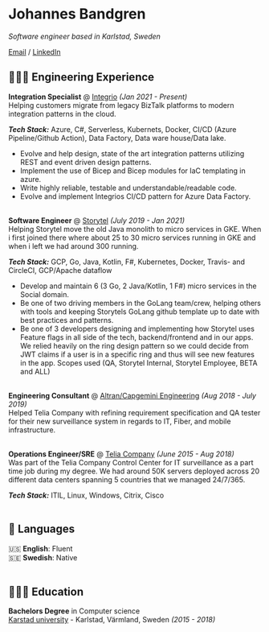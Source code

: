 # Johannes Bandgren

_Software engineer based in Karlstad, Sweden_ <br>

[Email](mailto:bandgren2@gmail.com) / [LinkedIn](https://www.linkedin.com/in/johannes-bandgren-76b6b4146/)

## 👨🏼‍💻 Engineering Experience

**Integration Specialist** @ [Integrio](https://integrio.info/) _(Jan 2021 - Present)_ <br>
Helping customers migrate from legacy BizTalk platforms to modern integration patterns in the cloud.

**_Tech Stack:_**
Azure, C#, Serverless, Kubernets, Docker, CI/CD (Azure Pipeline/Github Action), Data Factory, Data ware house/Data lake.

- Evolve and help design, state of the art integration patterns utilizing REST and event driven design patterns.
- Implement the use of Bicep and Bicep modules for IaC templating in azure.
- Write highly reliable, testable and understandable/readable code.
- Evolve and implement Integrios CI/CD pattern for Azure Data Factory.
<br><br>

**Software Engineer** @ [Storytel](https://www.storytel.com) _(July 2019 - Jan 2021)_ <br>
Helping Storytel move the old Java monolith to micro services in GKE. When i first joined there where about 25 to 30 micro services running in GKE and when i left we had around 300 running.

**_Tech Stack:_** GCP, Go, Java, Kotlin, F#, Kubernetes, Docker, Travis- and CircleCI, GCP/Apache dataflow

- Develop and maintain 6 (3 Go, 2 Java/Kotlin, 1 F#) micro services in the Social domain.
- Be one of two driving members in the GoLang team/crew, helping others with tools and keeping Storytels GoLang github template up to date with best practices and patterns.
- Be one of 3 developers designing and implementing how Storytel uses Feature flags in all side of the tech, backend/frontend and in our apps. We relied heavily on the ring design pattern so we could decide from JWT claims if a user is in a specific ring and thus will see new features in the app. Scopes used (QA, Storytel Internal, Storytel Employee, BETA and ALL)
<br><br>

**Engineering Consultant** @ [Altran/Capgemini Engineering](https://capgemini-engineering.com/us/en/) _(Aug 2018 - July 2019)_ <br>
Helped Telia Company with refining requirement specification and QA tester for their new surveillance system in regards to IT, Fiber, and mobile infrastructure. 
<br><br>

**Operations Engineer/SRE** @ [Telia Company](https://www.teliacompany.com/sv) _(June 2015 - Aug 2018)_ <br>
Was part of the Telia Company Control Center for IT surveillance as a part time job during my degree.
We had around 50K servers deployed across 20 different data centers spanning 5 countries that we managed 24/7/365.

**_Tech Stack:_** ITIL, Linux, Windows, Citrix, Cisco
<br><br>

## 💬 Languages

🇺🇸 **English**: Fluent <br>
🇸🇪 **Swedish**: Native
<br><br>

## 👨🏼‍🎓 Education

**Bachelors Degree** in Computer science<br>
[Karstad university](https://www.kau.se/) - Karlstad, Värmland, Sweden _(2015 - 2018)_



